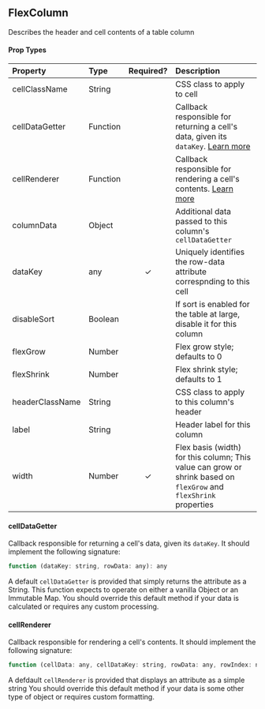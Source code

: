 FlexColumn
---------------

Describes the header and cell contents of a table column

#### Prop Types
| Property | Type | Required? | Description |
|:---|:---|:---:|:---|
| cellClassName | String |  | CSS class to apply to cell |
| cellDataGetter | Function |  | Callback responsible for returning a cell's data, given its `dataKey`. [Learn more](#celldatagetter) |
| cellRenderer |  Function |  | Callback responsible for rendering a cell's contents. [Learn more](#cellrenderer) |
| columnData | Object |  | Additional data passed to this column's `cellDataGetter` |
| dataKey | any | ✓ | Uniquely identifies the row-data attribute correspnding to this cell |
| disableSort | Boolean |  | If sort is enabled for the table at large, disable it for this column |
| flexGrow | Number |  | Flex grow style; defaults to 0 |
| flexShrink | Number |  | Flex shrink style; defaults to 1 |
| headerClassName | String |  | CSS class to apply to this column's header |
| label | String |  | Header label for this column |
| width | Number | ✓ | Flex basis (width) for this column; This value can grow or shrink based on `flexGrow` and `flexShrink` properties |

#### cellDataGetter

Callback responsible for returning a cell's data, given its `dataKey`.
It should implement the following signature:

```javascript
function (dataKey: string, rowData: any): any
```

A default `cellDataGetter` is provided that simply returns the attribute as a String.
This function expects to operate on either a vanilla Object or an Immutable Map.
You should override this default method if your data is calculated or requires any custom processing.

#### cellRenderer

Callback responsible for rendering a cell's contents.
It should implement the following signature:

```javascript
function (cellData: any, cellDataKey: string, rowData: any, rowIndex: number, columnData: any): element
```

A defdault `cellRenderer` is provided that displays an attribute as a simple string
You should override this default method if your data is some other type of object or requires custom formatting.
